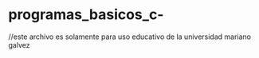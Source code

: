 # programas_basicos_c-
//este archivo es solamente para uso educativo de la universidad mariano galvez

